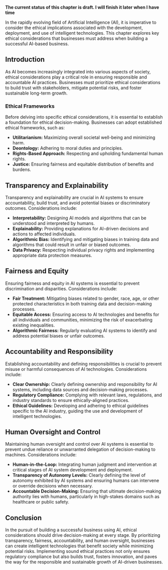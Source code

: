 **The current status of this chapter is draft. I will finish it later when I have time**

In the rapidly evolving field of Artificial Intelligence (AI), it is imperative to consider the ethical implications associated with the development, deployment, and use of intelligent technologies. This chapter explores key ethical considerations that businesses must address when building a successful AI-based business.

Introduction
------------

As AI becomes increasingly integrated into various aspects of society, ethical considerations play a critical role in ensuring responsible and accountable AI practices. Businesses must prioritize ethical considerations to build trust with stakeholders, mitigate potential risks, and foster sustainable long-term growth.

### Ethical Frameworks

Before delving into specific ethical considerations, it is essential to establish a foundation for ethical decision-making. Businesses can adopt established ethical frameworks, such as:

* **Utilitarianism:** Maximizing overall societal well-being and minimizing harm.
* **Deontology:** Adhering to moral duties and principles.
* **Rights-Based Approach:** Respecting and upholding fundamental human rights.
* **Justice:** Ensuring fairness and equitable distribution of benefits and burdens.

Transparency and Explainability
-------------------------------

Transparency and explainability are crucial in AI systems to ensure accountability, build trust, and avoid potential biases or discriminatory outcomes. Considerations include:

* **Interpretability:** Designing AI models and algorithms that can be understood and interpreted by humans.
* **Explainability:** Providing explanations for AI-driven decisions and actions to affected individuals.
* **Algorithmic Bias:** Identifying and mitigating biases in training data and algorithms that could result in unfair or biased outcomes.
* **Data Privacy:** Respecting individual privacy rights and implementing appropriate data protection measures.

Fairness and Equity
-------------------

Ensuring fairness and equity in AI systems is essential to prevent discrimination and disparities. Considerations include:

* **Fair Treatment:** Mitigating biases related to gender, race, age, or other protected characteristics in both training data and decision-making processes.
* **Equitable Access:** Ensuring access to AI technologies and benefits for all individuals and communities, minimizing the risk of exacerbating existing inequalities.
* **Algorithmic Fairness:** Regularly evaluating AI systems to identify and address potential biases or unfair outcomes.

Accountability and Responsibility
---------------------------------

Establishing accountability and defining responsibilities is crucial to prevent misuse or harmful consequences of AI technologies. Considerations include:

* **Clear Ownership:** Clearly defining ownership and responsibility for AI systems, including data sources and decision-making processes.
* **Regulatory Compliance:** Complying with relevant laws, regulations, and industry standards to ensure ethically-aligned practices.
* **Ethical Guidelines:** Developing and adhering to ethical guidelines specific to the AI industry, guiding the use and development of intelligent technologies.

Human Oversight and Control
---------------------------

Maintaining human oversight and control over AI systems is essential to prevent undue reliance or unwarranted delegation of decision-making to machines. Considerations include:

* **Human-in-the-Loop:** Integrating human judgment and intervention at critical stages of AI system development and deployment.
* **Transparency of Autonomy Levels:** Clearly defining the level of autonomy exhibited by AI systems and ensuring humans can intervene or override decisions when necessary.
* **Accountable Decision-Making:** Ensuring that ultimate decision-making authority lies with humans, particularly in high-stakes domains such as healthcare or public safety.

Conclusion
----------

In the pursuit of building a successful business using AI, ethical considerations should drive decision-making at every stage. By prioritizing transparency, fairness, accountability, and human oversight, businesses can create intelligent technologies that benefit society while minimizing potential risks. Implementing sound ethical practices not only ensures regulatory compliance but also builds trust, fosters innovation, and paves the way for the responsible and sustainable growth of AI-driven businesses.
